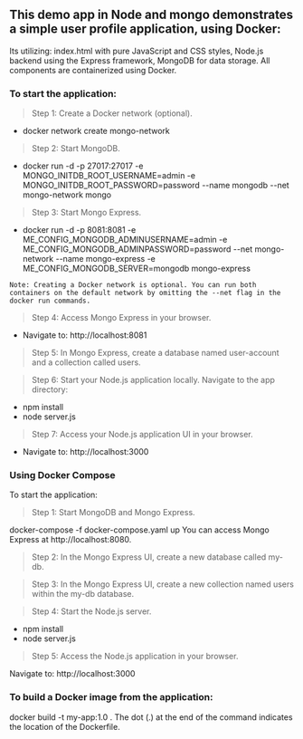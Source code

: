 ## This demo app in Node and mongo demonstrates a simple user profile application, using Docker:

Its utilizing: index.html with pure JavaScript and CSS styles, Node.js backend using the Express framework, MongoDB for data storage. All components are containerized using Docker.


### To start the application:

> Step 1: Create a Docker network (optional). 
- docker network create mongo-network
> Step 2: Start MongoDB.
- docker run -d -p 27017:27017 -e MONGO_INITDB_ROOT_USERNAME=admin -e MONGO_INITDB_ROOT_PASSWORD=password --name mongodb --net mongo-network mongo
> Step 3: Start Mongo Express.
- docker run -d -p 8081:8081 -e ME_CONFIG_MONGODB_ADMINUSERNAME=admin -e ME_CONFIG_MONGODB_ADMINPASSWORD=password --net mongo-network --name mongo-express -e ME_CONFIG_MONGODB_SERVER=mongodb mongo-express

``` Note: Creating a Docker network is optional. You can run both containers on the default network by omitting the --net flag in the docker run commands. ```

> Step 4: Access Mongo Express in your browser.
- Navigate to: http://localhost:8081
> Step 5: In Mongo Express, create a database named user-account and a collection called users.

> Step 6: Start your Node.js application locally. Navigate to the app directory:
- npm install
- node server.js
> Step 7: Access your Node.js application UI in your browser.
- Navigate to: http://localhost:3000
### Using Docker Compose
To start the application:
> Step 1: Start MongoDB and Mongo Express.

docker-compose -f docker-compose.yaml up 
You can access Mongo Express at http://localhost:8080.
> Step 2: In the Mongo Express UI, create a new database called my-db.
	
> Step 3: In the Mongo Express UI, create a new collection named users within the my-db database.

> Step 4: Start the Node.js server.
- npm install
- node server.js
> Step 5: Access the Node.js application in your browser.

Navigate to: http://localhost:3000

### To build a Docker image from the application:
docker build -t my-app:1.0 .
The dot (.) at the end of the command indicates the location of the Dockerfile.



